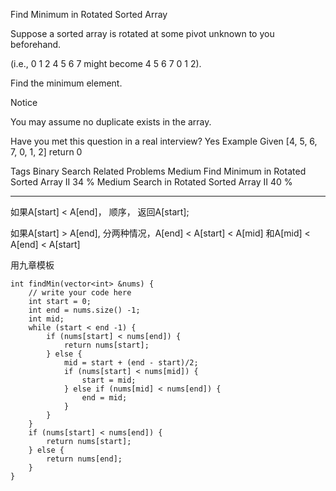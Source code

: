 Find Minimum in Rotated Sorted Array 

Suppose a sorted array is rotated at some pivot unknown to you beforehand.

(i.e., 0 1 2 4 5 6 7 might become 4 5 6 7 0 1 2).

Find the minimum element.

 Notice

You may assume no duplicate exists in the array.

Have you met this question in a real interview? Yes
Example
Given [4, 5, 6, 7, 0, 1, 2] return 0

Tags 
Binary Search
Related Problems 
Medium Find Minimum in Rotated Sorted Array II 34 %
Medium Search in Rotated Sorted Array II 40 %

----------
如果A[start] < A[end]， 顺序， 返回A[start];

如果A[start] > A[end], 分两种情况，A[end] < A[start] < A[mid] 和A[mid] < A[end] < A[start]

用九章模板

	int findMin(vector<int> &nums) {
	    // write your code here
	    int start = 0;
	    int end = nums.size() -1;
	    int mid;
	    while (start < end -1) {
	        if (nums[start] < nums[end]) {
	            return nums[start];
	        } else {
	            mid = start + (end - start)/2;
	            if (nums[start] < nums[mid]) {
	                start = mid;
	            } else if (nums[mid] < nums[end]) {
	                end = mid;
	            }
	        }
	    }
	    if (nums[start] < nums[end]) {
	        return nums[start];
	    } else {
	        return nums[end];
	    }
	}